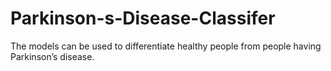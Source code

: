 # Parkinson-s-Disease-Classifer
The models can be used to differentiate healthy people from people having Parkinson’s disease.
